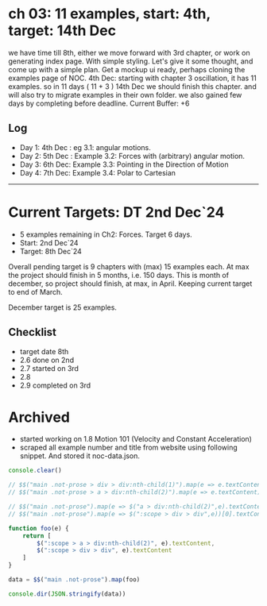 # ch 03: 11 examples, start: 4th, target: 14th Dec
we have time till 8th, either we move forward with 3rd chapter, or work on generating index page. With simple styling. Let's give it some thought, and come up with a simple plan. Get a mockup ui ready, perhaps cloning the examples page of NOC.
4th Dec:
starting with chapter 3 oscillation,
it has 11 examples.
so in 11 days ( 11 + 3 ) 14th Dec we should finish this chapter.
and will also try to migrate examples in their own folder.
we also gained few days by completing before deadline.
Current Buffer: +6

## Log
* Day 1: 4th Dec : eg 3.1: angular motions.
* Day 2: 5th Dec : Example 3.2: Forces with (arbitrary) angular motion.
* Day 3: 6th Dec: Example 3.3: Pointing in the Direction of Motion
* Day 4: 7th Dec: Example 3.4: Polar to Cartesian

---

# Current Targets: DT 2nd Dec`24
* 5 examples remaining in Ch2: Forces. Target 6 days.
* Start: 2nd Dec`24
* Target: 8th Dec`24

Overall pending target is 9 chapters with (max) 15 examples each. At max the project should finish in 5 months, i.e. 150 days. This is month of december, so project should finish, at max, in April. Keeping current target to end of March.

December target is 25 examples.

## Checklist
* target date 8th
* 2.6 done on 2nd
* 2.7 started on 3rd
* 2.8
* 2.9 completed on 3rd


# Archived
* started working on 1.8 Motion 101 (Velocity and Constant Acceleration)
* scraped all example number and title from website using following snippet. And stored it noc-data.json.

```js
console.clear()

// $$("main .not-prose > div > div:nth-child(1)").map(e => e.textContent)
// $$("main .not-prose > a > div:nth-child(2)").map(e => e.textContent)

// $$("main .not-prose").map(e => $("a > div:nth-child(2)",e).textContent)
// $$("main .not-prose").map(e => $(":scope > div > div",e))[0].textContent

function foo(e) {
    return [
        $(":scope > a > div:nth-child(2)", e).textContent,
        $(":scope > div > div", e).textContent
    ]
}

data = $$("main .not-prose").map(foo)

console.dir(JSON.stringify(data))
```
